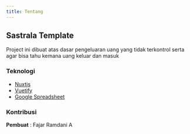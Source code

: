 ```yaml
---
title: Tentang
---
```


## Sastrala Template

Project ini dibuat atas dasar pengeluaran uang yang tidak terkontrol serta agar bisa tahu kemana uang keluar dan masuk

### Teknologi

- [Nuxtjs](https://nuxtjs.org/)
- [Vuetify](https://vuetifyjs.com/)
- [Google Spreadsheet](https://theoephraim.github.io/node-google-spreadsheet/#/)

### Kontribusi

**Pembuat** : Fajar Ramdani A
